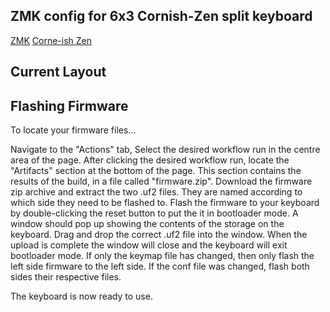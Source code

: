 ## ZMK config for 6x3 Cornish-Zen split keyboard

[ZMK](https://zmk.dev/)
[Corne-ish Zen](https://lowprokb.ca/pages/corne-ish-zen-support)

## Current Layout

## Flashing Firmware

To locate your firmware files...

Navigate to the "Actions" tab, Select the desired workflow run in the centre area of the page.
After clicking the desired workflow run, locate the "Artifacts" section at the bottom of the page. This section contains the results of the build, in a file called "firmware.zip".
Download the firmware zip archive and extract the two .uf2 files. They are named according to which side they need to be flashed to.
Flash the firmware to your keyboard by double-clicking the reset button to put the it in bootloader mode. A window should pop up showing the contents of the storage on the keyboard. Drag and drop the correct .uf2 file into the window. When the upload is complete the window will close and the keyboard will exit bootloader mode.
If only the keymap file has changed, then only flash the left side firmware to the left side.
If the conf file was changed, flash both sides their respective files.

The keyboard is now ready to use.